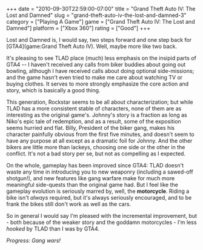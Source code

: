 +++
date = "2010-09-30T22:59:00-07:00"
title = "Grand Theft Auto IV: The Lost and Damned"
slug = "grand-theft-auto-iv-the-lost-and-damned-3"
category = ["Playing A Game"]
game = ["Grand Theft Auto IV: The Lost and Damned"]
platform = ["Xbox 360"]
rating = ["Good"]
+++

Lost and Damned is, I would say, two steps forward and one step back for [GTA4](game:Grand Theft Auto IV).  Well, maybe more like two back.

It's pleasing to see TLAD place (much) less emphasis on the insipid parts of GTA4 -- I haven't received any calls from biker buddies about going out bowling, although I have received calls about doing optional side-missions; and the game hasn't even tried to make me care about watching TV or buying clothes.  It serves to more strongly emphasize the core action and story, which is basically a good thing.

This generation, Rockstar seems to be all about characterization; but while TLAD has a more consistent stable of characters, none of them are as interesting as the original game's.  Johnny's story is a fraction as long as Niko's epic tale of redemption, and as a result, some of the exposition seems hurried and flat.  Billy, President of the biker gang, makes his character painfully obvious from the first five minutes, and doesn't seem to have any purpose at all except as a dramatic foil for Johnny.  And the other bikers are little more than lackeys, choosing one side or the other in the conflict.  It's not a bad story per se, but not as compelling as I expected.

On the whole, gameplay has been improved since GTA4: TLAD doesn't waste any time in introducing you to new weaponry (including a sawed-off shotgun!), and new features like gang warfare make for much more meaningful side-quests than the original game had.  But I feel like the gameplay evolution is seriously marred by, well, the <b>motorcycle</b>.  Riding a bike isn't <i>always</i> required, but it's always seriously encouraged, and to be frank the bikes still don't work as well as the cars.

So in general I would say I'm pleased with the incremental improvement, but - both because of the weaker story and the goddamn motorcycles - I'm less <i>hooked</i> by TLAD than I was by GTA4.

<i>Progress: Gang wars!</i>